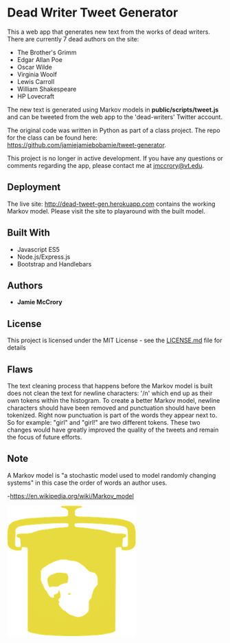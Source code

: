 # Dead Writer Tweet Generator

This a web app that generates new text from the works of dead writers.
There are currently 7 dead authors on the site:

* The Brother's Grimm
* Edgar Allan Poe
* Oscar Wilde
* Virginia Woolf
* Lewis Carroll
* William Shakespeare
* HP Lovecraft

The new text is generated using Markov models in **public/scripts/tweet.js** and can be tweeted from the web app to the 'dead-writers' Twitter account.

The original code was written in Python as part of a class project. The repo for the class can be found here: https://github.com/jamiejamiebobamie/tweet-generator.

This project is no longer in active development. If you have any questions or comments regarding the app, please contact me at jmccrory@vt.edu.

## Deployment

The live site: http://dead-tweet-gen.herokuapp.com contains the working Markov model. Please visit the site to playaround with the built model.

## Built With

* Javascript ES5
* Node.js/Express.js
* Bootstrap and Handlebars

## Authors

* **Jamie McCrory**

## License

This project is licensed under the MIT License - see the [LICENSE.md](LICENSE.md) file for details

## Flaws

The text cleaning process that happens before the Markov model is built does not clean the text for newline characters: '/n' which end up as their own tokens within the histogram. To create a better Markov model, newline characters should have been removed and punctuation should have been tokenized. Right now punctuation is part of the words they appear next to. So for example: "girl" and "girl!" are two different tokens. These two changes would have greatly improved the quality of the tweets and remain the focus of future efforts.

## Note

A Markov model is "a stochastic model used to model randomly changing systems" in this case the order of words an author uses.

-https://en.wikipedia.org/wiki/Markov_model

![alt text](./public/imgs/icon_jar.png)
